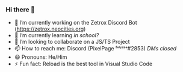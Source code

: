 ### Hi there 👋

- 🔭 I’m currently working on the Zetrox Discord Bot (https://zetrox.neocities.org)
- 🌱 I’m currently learning *in school?*
- 👯 I’m looking to collaborate on a JS/TS Project
- 📫 How to reach me: Discord (PixelPage ᶠᵒˡᶤᶻᶻᵃ#2853) *DMs closed*
- 😄 Pronouns: He/Him
- ⚡ Fun fact: Reload is the best tool in Visual Studio Code
